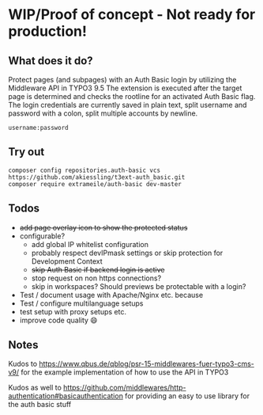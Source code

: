 # WIP/Proof of concept - Not ready for production!


## What does it do?

Protect pages (and subpages) with an Auth Basic login by utilizing the Middleware API in TYPO3 9.5
The extension is executed after the target page is determined and checks the rootline for an activated Auth Basic flag.
The login credentials are currently saved in plain text, split username and password with a colon, split multiple accounts by newline.
~~~
username:password
~~~

## Try out
~~~
composer config repositories.auth-basic vcs https://github.com/akiessling/t3ext-auth_basic.git
composer require extrameile/auth-basic dev-master
~~~

## Todos
* ~~add page overlay icon to show the protected status~~
* configurable?
  * add global IP whitelist configuration
  * probably respect devIPmask settings or skip protection for Development Context
  * ~~skip Auth Basic if backend login is active~~
  * stop request on non https connections?
  * skip in workspaces? Should previews be protectable with a login?
* Test / document usage with Apache/Nginx etc. because 
* Test / configure multilanguage setups
* test setup with proxy setups etc. 
* improve code quality :smile:

## Notes

Kudos to https://www.qbus.de/qblog/psr-15-middlewares-fuer-typo3-cms-v9/ for the example implementation of how to use the API in TYPO3

Kudos as well to https://github.com/middlewares/http-authentication#basicauthentication for providing an easy to use library for the auth basic stuff

 
